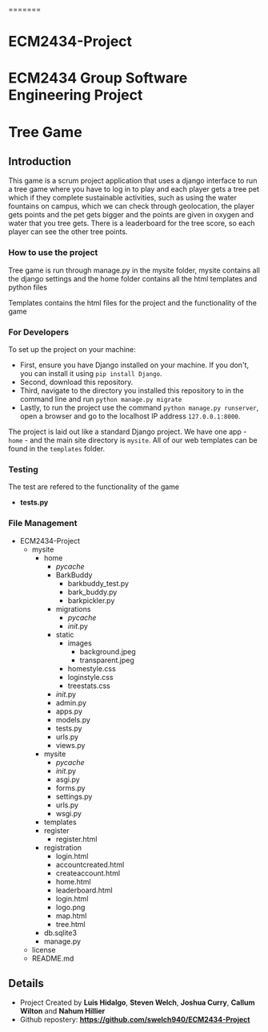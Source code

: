 =======
# ECM2434-Project
ECM2434 Group Software Engineering Project
=======
# Tree Game

## Introduction

This game is a scrum project application that uses a django interface to run a tree game where you have to log in to play and each player gets a tree pet which if they complete sustainable activities, such as using the water fountains on campus, which we can check through geolocation, the player gets points and the pet gets bigger and the points are given in oxygen and water that you tree gets. There is a leaderboard for the tree score, so each player can see the other tree points.

### How to use the project

Tree game is run through manage.py in the mysite folder, mysite contains all the django settings and the home folder contains all the html templates and python files

Templates contains the html files for the project and the functionality of the game

### For Developers

To set up the project on your machine:

- First, ensure you have Django installed on your machine. If you don't, you can install it using `pip install Django`.
- Second, download this repository.
- Third, navigate to the directory you installed this repository to in the command line and run `python manage.py migrate`
- Lastly, to run the project use the command `python manage.py runserver`, open a browser and go to the localhost IP address `127.0.0.1:8000`.

The project is laid out like a standard Django project. We have one app - `home` - and the main site directory is `mysite`. All of our web templates can be found in the `templates` folder.

### Testing

The test are refered to the functionality of the game

- **tests.py** 

### File Management

- ECM2434-Project
  - mysite
    - home
      - _pycache_
      - BarkBuddy
        - barkbuddy_test.py
        - bark_buddy.py
        - barkpickler.py
      - migrations
        - _pycache_
        - _init_.py
      - static
        - images
          - background.jpeg
          - transparent.jpeg
        - homestyle.css
        - loginstyle.css
        - treestats.css
      - _init_.py
      - admin.py
      - apps.py
      - models.py
      - tests.py
      - urls.py
      - views.py
    - mysite
      - _pycache_
      - _init_.py
      - asgi.py
      - forms.py
      - settings.py
      - urls.py
      - wsgi.py
    - templates
    - register
      - register.html
    - registration
      - login.html
      - accountcreated.html
      - createaccount.html
      - home.html
      - leaderboard.html
      - login.html
      - logo.png
      - map.html
      - tree.html
    - db.sqlite3
    - manage.py
  - license
  - README.md

## Details

- Project Created by **Luis Hidalgo**, **Steven Welch**, **Joshua Curry**, **Callum Wilton** and **Nahum Hillier**
- Github repostery: **<https://github.com/swelch940/ECM2434-Project>**
